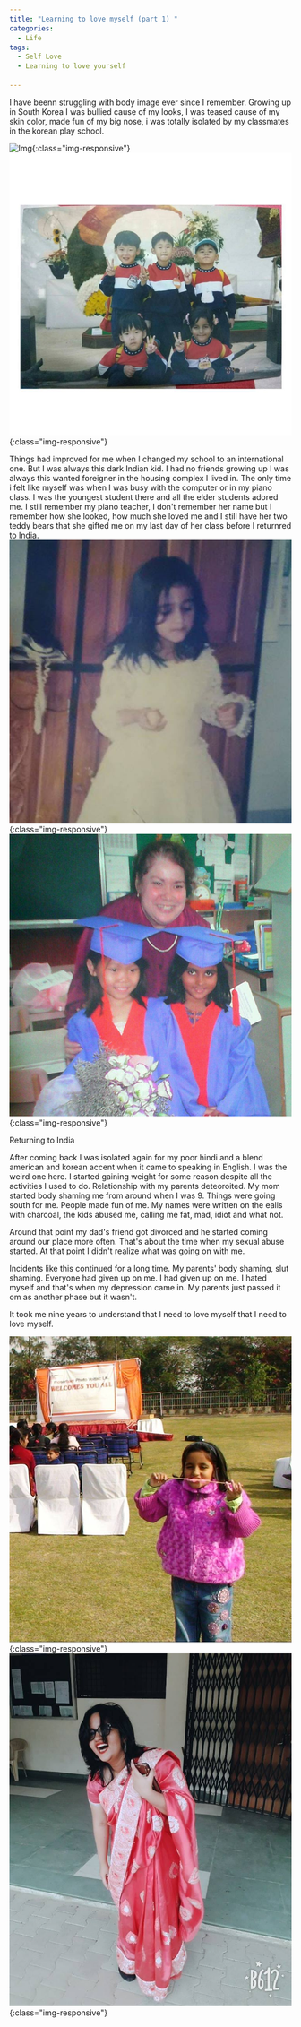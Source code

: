 ```yaml
---
title: "Learning to love myself (part 1) "
categories:
  - Life
tags:
  - Self Love
  - Learning to love yourself

---
```



I have beenn struggling with body image ever since I remember. Growing up in South Korea I was bullied cause of my looks, I was teased cause of my skin color, made fun of  my big nose, i was totally isolated by my classmates in the korean play school.

![Img](/assets/images/1796554_446207605512427_1569563918-n.jpg  "Img"){:class="img-responsive"}
![Img](/assets/images/18033361_1036582023141646_6185210026810917044_n.jpg  "Img"){:class="img-responsive"}

 Things had improved for me when I changed my school to an international one. But I was always this dark Indian kid. I had no friends growing up I was always this wanted foreigner in the housing complex I lived in. The only time i felt like myself was when I was busy with the computer or in my piano class. I was the youngest student there and all the elder students adored me. I still remember my piano teacher, I don't remember her name but I remember how she looked, how much she loved me and I still have her two teddy bears that she gifted me on my last day of her class before I returnred to India.
![Img](/assets/images/10603362_543320639134456_1106143467403583185_n.jpg  "Img"){:class="img-responsive"}
![Img](/assets/images/1959290_446261842173670_1527204292_n.jpg  "Img"){:class="img-responsive"}


Returning to India

After coming back I was isolated again for my poor hindi and a blend american and korean accent when it came to speaking in English. I was the weird one here. I started gaining weight for some reason despite all the activities I used to do. Relationship with my parents deteoroited. My mom started body shaming me from around when I was 9. Things were going south for  me. People made fun of me. My names were written on the ealls with charcoal, the kids abused me, calling me fat, mad, idiot and what not. 

Around that point my dad's friend got divorced and he started coming around our place more often. That's about the time when my sexual abuse started. At that point I didn't realize what was going on with me.

Incidents like this continued for a long time. My parents' body shaming, slut shaming. Everyone had given up on me. I had given up on me. I hated myself and that's when my depression came in. My parents just passed it om as another phase but it wasn't. 

It took me nine years to understand that I need to love myself that I need to love myself. 

![Img](/assets/images/15085595_932611913538658_8445468709318338081_n.jpg  "Img"){:class="img-responsive"}
![Img](/assets/images/45751607_1467461596720351_271735442582274048_n.jpg  "Img"){:class="img-responsive"}






